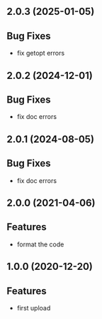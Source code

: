 ## 2.0.3 (2025-01-05)

## Bug Fixes

- fix getopt errors

## 2.0.2 (2024-12-01)

## Bug Fixes

- fix doc errors

## 2.0.1 (2024-08-05)

## Bug Fixes

- fix doc errors

## 2.0.0 (2021-04-06)

## Features

- format the code

## 1.0.0 (2020-12-20)

## Features

- first upload